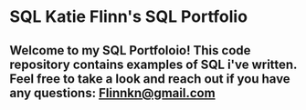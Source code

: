 # SQL Katie Flinn's SQL Portfolio

## Welcome to my SQL Portfoloio! This code repository contains examples of SQL i've written. Feel free to take a look and reach out if you have any questions: Flinnkn@gmail.com
